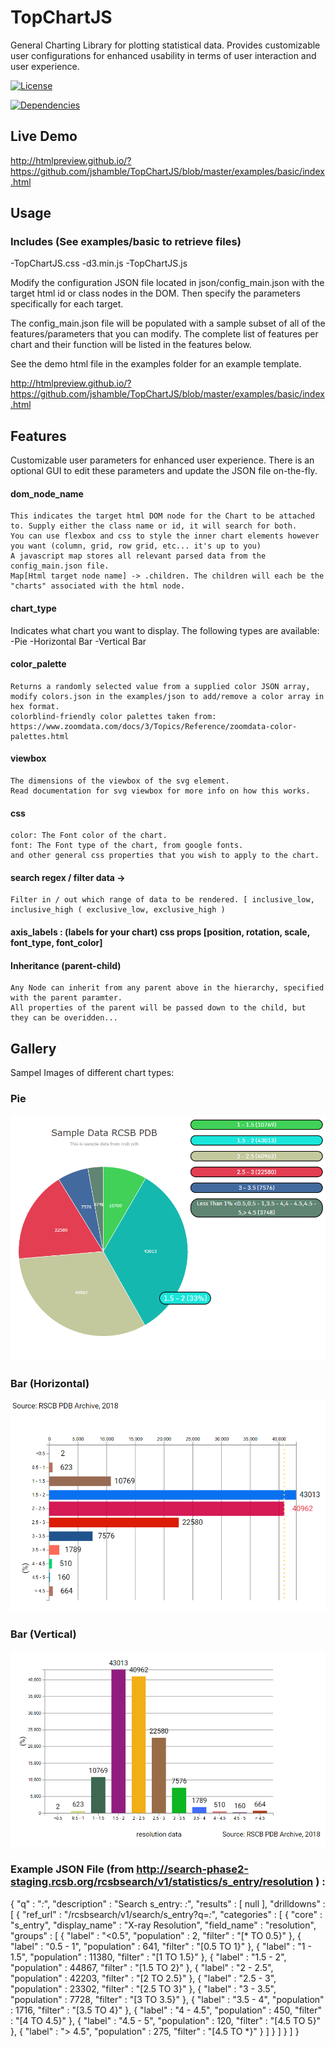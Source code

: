 # TopChartJS

General Charting Library for plotting statistical data.
Provides customizable user configurations for enhanced usability in terms of user interaction and user experience.

[![License][license-badge]][license-badge-url] 
 
[license-badge]: https://img.shields.io/aur/license/yaourt.svg
[devDependencies-badge]: https://img.shields.io/david/dev/mrdoob/three.js.svg
[license-badge-url]: ./LICENSE
[![Dependencies][dependencies-badge]][dependencies-badge-url]

[dependencies-badge]: https://img.shields.io/david/mrdoob/three.js.svg
[dependencies-badge-url]: https://david-dm.org/mrdoob/three.js
[devDependencies-badge]: https://img.shields.io/david/dev/mrdoob/three.js.svg
[devDependencies-badge-url]: https://david-dm.org/mrdoob/three.js#info=devDependencies

## Live Demo
 
http://htmlpreview.github.io/?https://github.com/jshamble/TopChartJS/blob/master/examples/basic/index.html

## Usage

### Includes (See examples/basic to retrieve files)

-TopChartJS.css 
-d3.min.js
-TopChartJS.js

Modify the configuration JSON file located in json/config_main.json with the target html id or class nodes in the DOM.
Then specify the parameters specifically for each target.

The config_main.json file will be populated with a sample subset of all of the features/parameters that you can modify.
The complete list of features per chart and their function will be listed in the features below.

See the demo html file in the examples folder for an example template.

http://htmlpreview.github.io/?https://github.com/jshamble/TopChartJS/blob/master/examples/basic/index.html



## Features

Customizable user parameters for enhanced user experience.
There is an optional GUI to edit these parameters and update the JSON file on-the-fly.



#### dom_node_name
	This indicates the target html DOM node for the Chart to be attached to. Supply either the class name or id, it will search for both.
	You can use flexbox and css to style the inner chart elements however you want (column, grid, row grid, etc... it's up to you)
	A javascript map stores all relevant parsed data from the config_main.json file. 
	Map[Html target node name] -> .children. The children will each be the "charts" associated with the html node.
#### chart_type
Indicates what chart you want to display. The following types are available:
		-Pie
		-Horizontal Bar
		-Vertical Bar
#### color_palette
	Returns a randomly selected value from a supplied color JSON array, 
	modify colors.json in the examples/json to add/remove a color array in hex format.
	colorblind-friendly color palettes taken from:
	https://www.zoomdata.com/docs/3/Topics/Reference/zoomdata-color-palettes.html
	
#### viewbox
	The dimensions of the viewbox of the svg element. 
	Read documentation for svg viewbox for more info on how this works.
#### css
	color: The Font color of the chart.
	font: The Font type of the chart, from google fonts.
	and other general css properties that you wish to apply to the chart.
#### search regex / filter data -> 
	Filter in / out which range of data to be rendered. [ inclusive_low, inclusive_high ( exclusive_low, exclusive_high )
#### axis_labels : (labels for your chart) css props [position, rotation, scale, font_type, font_color]
#### Inheritance (parent-child)
	Any Node can inherit from any parent above in the hierarchy, specified with the parent paramter.
	All properties of the parent will be passed down to the child, but they can be overidden...

## Gallery

Sampel Images of different chart types:

### Pie

![alt text](https://github.com/jshamble/TopChartJS/blob/master/examples/img/Pie.png)

### Bar (Horizontal)

![alt text](https://github.com/jshamble/TopChartJS/blob/master/examples/img/Horizontal%20Bar.png)

### Bar (Vertical)

![alt text](https://github.com/jshamble/TopChartJS/blob/master/examples/img/Vertical%20Bar.png)

### Example JSON File  (from http://search-phase2-staging.rcsb.org/rcsbsearch/v1/statistics/s_entry/resolution ) :

{
  "q" : "*:*",
  "description" : "Search s_entry: *:*",
  "results" : [ null ],
  "drilldowns" : [ {
    "ref_url" : "/rcsbsearch/v1/search/s_entry?q=*:*",
    "categories" : [ {
      "core" : "s_entry",
      "display_name" : "X-ray Resolution",
      "field_name" : "resolution",
      "groups" : [ {
        "label" : "<0.5",
        "population" : 2,
        "filter" : "[* TO 0.5}"
      }, {
        "label" : "0.5 - 1",
        "population" : 641,
        "filter" : "[0.5 TO 1}"
      }, {
        "label" : "1 - 1.5",
        "population" : 11380,
        "filter" : "[1 TO 1.5}"
      }, {
        "label" : "1.5 - 2",
        "population" : 44867,
        "filter" : "[1.5 TO 2}"
      }, {
        "label" : "2 - 2.5",
        "population" : 42203,
        "filter" : "[2 TO 2.5}"
      }, {
        "label" : "2.5 - 3",
        "population" : 23302,
        "filter" : "[2.5 TO 3}"
      }, {
        "label" : "3 - 3.5",
        "population" : 7728,
        "filter" : "[3 TO 3.5}"
      }, {
        "label" : "3.5 - 4",
        "population" : 1716,
        "filter" : "[3.5 TO 4}"
      }, {
        "label" : "4 - 4.5",
        "population" : 450,
        "filter" : "[4 TO 4.5}"
      }, {
        "label" : "4.5 - 5",
        "population" : 120,
        "filter" : "[4.5 TO 5}"
      }, {
        "label" : "> 4.5",
        "population" : 275,
        "filter" : "[4.5 TO *}"
      } ]
    } ]
  } ]
}

